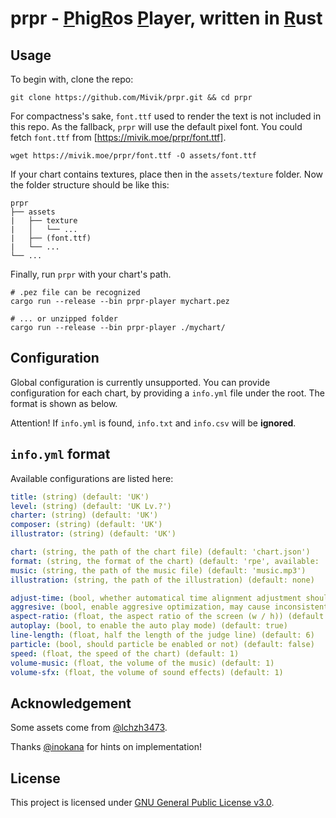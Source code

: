 # prpr - <ins>P</ins>hig<ins>R</ins>os <ins>P</ins>layer, written in <ins>R</ins>ust

## Usage

To begin with, clone the repo:

```shell
git clone https://github.com/Mivik/prpr.git && cd prpr
```

For compactness's sake, `font.ttf` used to render the text is not included in this repo. As the fallback, `prpr` will use the default pixel font. You could fetch `font.ttf` from [https://mivik.moe/prpr/font.ttf].

```shell
wget https://mivik.moe/prpr/font.ttf -O assets/font.ttf
```

If your chart contains textures, place then in the `assets/texture` folder. Now the folder structure should be like this:

```
prpr
├── assets
|   ├── texture
|   │   └── ...
|   ├── (font.ttf)
|   └── ...
└── ...
```

Finally, run `prpr` with your chart's path.

```shell
# .pez file can be recognized
cargo run --release --bin prpr-player mychart.pez

# ... or unzipped folder
cargo run --release --bin prpr-player ./mychart/
```

## Configuration

Global configuration is currently unsupported. You can provide configuration for each chart, by providing a `info.yml` file under the root. The format is shown as below.

Attention! If `info.yml` is found, `info.txt` and `info.csv` will be **ignored**.

## `info.yml` format

Available configurations are listed here:

```yml
title: (string) (default: 'UK')
level: (string) (default: 'UK Lv.?')
charter: (string) (default: 'UK')
composer: (string) (default: 'UK')
illustrator: (string) (default: 'UK')

chart: (string, the path of the chart file) (default: 'chart.json')
format: (string, the format of the chart) (default: 'rpe', available: 'rpe', 'pgr', 'pec')
music: (string, the path of the music file) (default: 'music.mp3')
illustration: (string, the path of the illustration) (default: none)

adjust-time: (bool, whether automatical time alignment adjustment should be enabled) (default: true)
aggresive: (bool, enable aggresive optimization, may cause inconsistent render result) (default: true)
aspect-ratio: (float, the aspect ratio of the screen (w / h)) (default: 16 / 9)
autoplay: (bool, to enable the auto play mode) (default: true)
line-length: (float, half the length of the judge line) (default: 6)
particle: (bool, should particle be enabled or not) (default: false)
speed: (float, the speed of the chart) (default: 1)
volume-music: (float, the volume of the music) (default: 1)
volume-sfx: (float, the volume of sound effects) (default: 1)
```

## Acknowledgement

Some assets come from [@lchzh3473](https://github.com/lchzh3473).

Thanks [@inokana](https://github.com/GBTP) for hints on implementation!

## License

This project is licensed under [GNU General Public License v3.0](LICENSE).
